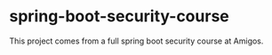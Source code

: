 # spring-boot-security-course
This project comes from a full spring boot security course at Amigos.
